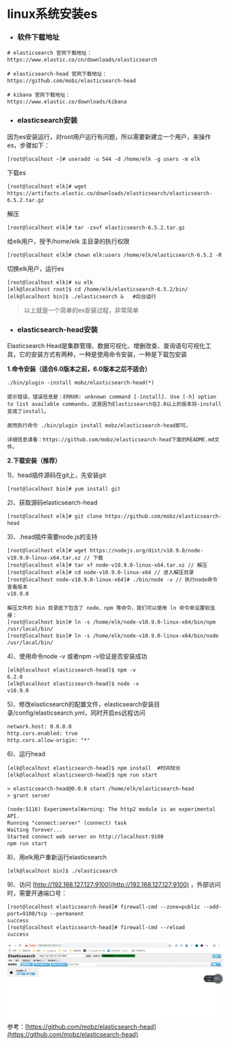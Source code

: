 # linux系统安装es

* ### 软件下载地址

```
# elasticsearch 官网下载地址：
https://www.elastic.co/cn/downloads/elasticsearch

# elasticsearch-head 官网下载地址：
https://github.com/mobz/elasticsearch-head

# kibana 官网下载地址：
https://www.elastic.co/downloads/kibana
```

* ### elasticsearch安装

因为es安装运行，对root用户运行有问题，所以需要新建立一个用户，来操作es，步骤如下：

```
[root@localhost ~]# useradd -u 544 -d /home/elk -g users -m elk
```

下载es

```
[root@localhost elk]# wget https://artifacts.elastic.co/downloads/elasticsearch/elasticsearch-6.5.2.tar.gz
```

解压

```
[root@localhost elk]# tar -zxvf elasticsearch-6.5.2.tar.gz
```

给elk用户，授予/home/elk 主目录的执行权限

```
[root@localhost elk]# chown elk:users /home/elk/elasticsearch-6.5.2 -R
```

切换elk用户，运行es

```
[root@localhost elk]# su elk
[elk@localhost root]$ cd /home/elk/elasticsearch-6.5.2/bin/
[elk@localhost bin]$ ./elasticsearch &   #后台运行
```

> 以上就是一个简单的es安装过程，非常简单

* ### elasticsearch-head安装

Elasticsearch Head是集群管理、数据可视化、增删改查、查询语句可视化工具，它的安装方式有两种，一种是使用命令安装，一种是下载包安装

**1.命令安装（适合6.0版本之前，6.0版本之后不适合）**

```
./bin/plugin -install mobz/elasticsearch-head(*)

提示错误，错误信息是：ERROR: unknown command [-install]. Use [-h] option to list available commands，这是因为Elasticsearch在2.0以上的版本将-install变成了install。

故而执行命令 ./bin/plugin install mobz/elasticsearch-head即可。

详细信息请看：https://github.com/mobz/elasticsearch-head下面的README.md文件。
```

**2.下载安装（推荐）**

1\)、head插件源码在git上，先安装git

```
[root@localhost bin]# yum install git
```

2\)、获取源码elasticsearch-head

```
[root@localhost elk]# git clone https://github.com/mobz/elasticsearch-head
```

3\)、.head插件需要node.js的支持

```
[root@localhost elk]# wget https://nodejs.org/dist/v10.9.0/node-v10.9.0-linux-x64.tar.xz // 下载
[root@localhost elk]# tar xf node-v10.9.0-linux-x64.tar.xz // 解压
[root@localhost elk]# cd node-v10.9.0-linux-x64 // 进入解压目录
[root@localhost node-v10.9.0-linux-x64]# ./bin/node -v // 执行node命令 查看版本
v10.9.0

解压文件的 bin 目录底下包含了 node、npm 等命令，我们可以使用 ln 命令来设置软连接：
[root@localhost bin]# ln -s /home/elk/node-v10.9.0-linux-x64/bin/npm /usr/local/bin/
[root@localhost bin]# ln -s /home/elk/node-v10.9.0-linux-x64/bin/node /usr/local/bin/
```

4\)、使用命令node -v 或者npm -v验证是否安装成功

```
[elk@localhost elasticsearch-head]$ npm -v
6.2.0
[elk@localhost elasticsearch-head]$ node -v
v10.9.0
```

5\)、修改elasticsearch的配置文件，elasticsearch安装目录/config/elasticsearch.yml，同时开启es远程访问

```
network.host: 0.0.0.0
http.cors.enabled: true
http.cors.allow-origin: "*"
```

6\)、运行head

```
[elk@localhost elasticsearch-head]$ npm install  #时间较长
[elk@localhost elasticsearch-head]$ npm run start

> elasticsearch-head@0.0.0 start /home/elk/elasticsearch-head
> grunt server

(node:5116) ExperimentalWarning: The http2 module is an experimental API.
Running "connect:server" (connect) task
Waiting forever...
Started connect web server on http://localhost:9100
npm run start
```

8\)、用elk用户重新运行elasticsearch

```
[elk@localhost bin]$ ./elasticsearch
```

9\)、访问 [http://192.168.127.127:9100](http://192.168.127.127:9100) ，外部访问时，需要开通端口号：

```
[root@localhost elasticsearch-head]# firewall-cmd --zone=public --add-port=9100/tcp --permanent
success
[root@localhost elasticsearch-head]# firewall-cmd --reload
success
```

![](/assets/import-es-001.png)参考：[https://github.com/mobz/elasticsearch-head](https://github.com/mobz/elasticsearch-head)

